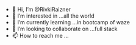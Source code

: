 - 👋 Hi, I’m @RivkiRaizner
- 👀 I’m interested in ...all the world
- 🌱 I’m currently learning ...in bootcamp of waze
- 💞️ I’m looking to collaborate on ...full stack
- 📫 How to reach me ...

<!---
RivkiRaizner/RivkiRaizner is a ✨ special ✨ repository because its `README.md` (this file) appears on your GitHub profile.
You can click the Preview link to take a look at your changes.
--->
